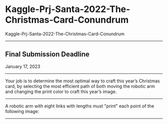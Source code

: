 # Kaggle-Prj-Santa-2022-The-Christmas-Card-Conundrum
Kaggle-Prj-Santa-2022-The-Christmas-Card-Conundrum

-----

## Final Submission Deadline

January 17, 2023

-----

Your job is to determine the most optimal way to craft this year’s Christmas card, by selecting the most efficient path of both moving the robotic arm and changing the print color to craft this year’s image.

-----

A robotic arm with eight links with lengths  must "print" each point of the following  image:

-----
